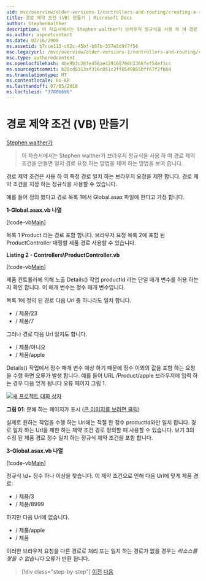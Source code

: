 ```yaml
---
uid: mvc/overview/older-versions-1/controllers-and-routing/creating-a-route-constraint-vb
title: 경로 제약 조건 (VB) 만들기 | Microsoft Docs
author: StephenWalther
description: 이 자습서에서는 Stephen walther가 브라우저 정규식을 사용 하 여 경로 제약 조건을 만들면 일치 경로 요청 하는 방법을 제어 하는 방법을 보여 줍니다.
ms.author: aspnetcontent
ms.date: 02/16/2009
ms.assetid: b7cce113-c82c-45bf-b97b-357e5d9f7f56
msc.legacyurl: /mvc/overview/older-versions-1/controllers-and-routing/creating-a-route-constraint-vb
msc.type: authoredcontent
ms.openlocfilehash: 4be9b3c26fe456ae429160766b3366fef54ef1cc
ms.sourcegitcommit: b28cd0313af316c051c2ff8549865bff67f2fbb4
ms.translationtype: MT
ms.contentlocale: ko-KR
ms.lasthandoff: 07/05/2018
ms.locfileid: "37806696"
---
```

<a name="creating-a-route-constraint-vb"></a>경로 제약 조건 (VB) 만들기
====================
[Stephen walther가](https://github.com/StephenWalther)

> 이 자습서에서는 Stephen walther가 브라우저 정규식을 사용 하 여 경로 제약 조건을 만들면 일치 경로 요청 하는 방법을 제어 하는 방법을 보여 줍니다.


경로 제약 조건은 사용 하 여 특정 경로 일치 하는 브라우저 요청을 제한 합니다. 경로 제약 조건을 지정 하는 정규식을 사용할 수 있습니다.

예를 들어 정의 했다고 경로 목록 1에서 Global.asax 파일에 한다고 가정 합니다.

**1-Global.asax.vb 나열**

[!code-vb[Main](creating-a-route-constraint-vb/samples/sample1.vb)]

목록 1 Product 라는 경로 포함 합니다. 브라우저 요청 목록 2에 포함 된 ProductController 매핑할 제품 경로 사용할 수 있습니다.

**Listing 2 - Controllers\ProductController.vb**

[!code-vb[Main](creating-a-route-constraint-vb/samples/sample2.vb)]

제품 컨트롤러에 의해 노출 Details() 작업 productId 라는 단일 매개 변수를 허용 하는지 확인 합니다. 이 매개 변수는 정수 매개 변수입니다.

목록 1에 정의 된 경로 다음 Url 중 하나라도 일치 합니다.

- / 제품/23
- / 제품/7

그러나 경로 다음 Url 일치도 합니다.

- / 제품/아니오
- / 제품/apple

Details() 작업에서 정수 매개 변수 예상 하기 때문에 정수 이외의 값을 포함 하는 요청을 수행 하면 오류가 발생 합니다. 예를 들어 URL /Product/apple 브라우저에 입력 하는 경우 다음 얻게 됩니다 오류 페이지 그림 1.


[![새 프로젝트 대화 상자](creating-a-route-constraint-vb/_static/image1.jpg)](creating-a-route-constraint-vb/_static/image1.png)

**그림 01**: 분해 하는 페이지가 표시 ([큰 이미지를 보려면 클릭](creating-a-route-constraint-vb/_static/image2.png))


실제로 원하는 작업을 수행 하는 Url에는 적절 한 정수 productId와만 일치 합니다. 경로 일치 하는 Url을 제한 하는 제약 조건 경로 정의할 때 사용할 수 있습니다. 보기 3의 수정 된 제품 경로 정수 일치 하는 정규식 제약 조건을 포함 합니다.

**3-Global.asax.vb 나열**

[!code-vb[Main](creating-a-route-constraint-vb/samples/sample3.vb)]

정규식 \d+ 정수 하나 이상을 찾습니다. 이 제약 조건으로 인해 다음 Url에 맞게 제품 경로:

- / 제품/3
- / 제품/8999

하지만 다음 Url에 없습니다.

- / 제품/apple
- / 제품

이러한 브라우저 요청을 다른 경로로 처리 또는 일치 하는 경로가 없을 경우는 *리소스를 찾을 수 없습니다* 오류가 반환 됩니다.

> [!div class="step-by-step"]
> [이전](creating-custom-routes-vb.md)
> [다음](creating-a-custom-route-constraint-vb.md)
